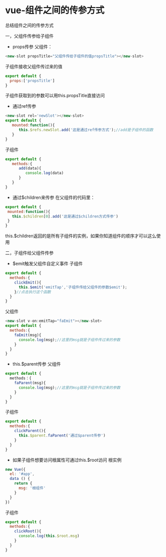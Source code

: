 # vue-组件之间的传参方式
总结组件之间的传参方式

一，父组件传参给子组件
 * props传参
父组件：
```javascript
<new-slot propsTitle="父组件传给子组件的值propsTitle"></new-slot>
```
子组件接收父组件传过来的值
```javascript
export default {
  props:['propsTitle']
}
```
子组件获取到的参数可以用this.propsTitle直接访问

* 通过ref传参
```javascript     
<new-slot rel='newSlot'></new-slot>
export default {
   mounted:function(){
      this.$refs.newSlot.add('这是通过ref传参方式');//add是子组件的函数
   }
}
```
子组件
```javascript
export default {
   methods:{
      add(data){
         console.log(data)
      }
   }
}
```
 * 通过$children来传参
 在父组件的代码里：
 ```javascript
 export default {
  mounted:function(){
    this.$children[0].add('这是通过$children方式传参')
  }
 }
 ```
 this.$children返回的是所有子组件的实例，如果你知道组件的顺序才可以这么使用
 
 二，子组件给父组件传参
  * $emit触发父组件自定义事件
  子组件
  ```javascript
  export default {
    methods:{
      clickEmit(){
        this.$emit('emitTap','子组件传给父组件的参数$emit');
      }//点击执行这个函数
    }
  }
  ```
  父组件
  ```javascript
  <new-slot v-on:emitTap="faEmit"></new-slot>
  export default {
    methods:{
      faEmit(msg){
        console.log(msg);//这里的msg就是子组件传过来的参数
      }
    }
  }
  ```
  * this.$parent传参
父组件
```javascript
export default {
  methods：{
    faParent(msg){
      console.log(msg);//这里的msg就是子组件传过来的参数
    }
  }
}
```
子组件
```javascript
export default {
  methods:{
    clickParent(){
      this.$parent.faParent('通过$parent传参')
    }
  }
}
```
* 如果子组件想要访问根属性可通过this.$root访问
根实例
```javascript
new Vue({
  el: '#app',
  data () {
    return {
      msg: '根组件'
    }
  }
})
```
子组件
```javascript
export default {
  methods:{
    clickRoot(){
      console.log(this.$root.msg)
    }
  }
}
```
 


